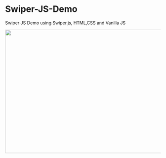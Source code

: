 # Swiper-JS-Demo
Swiper JS Demo using Swiper.js, HTML,CSS and Vanilla JS

<img src="https://github.com/anuragk15/Swiper-JS-Demo/blob/main/swiper.js%20demo.gif" width="800" height="400"/>
